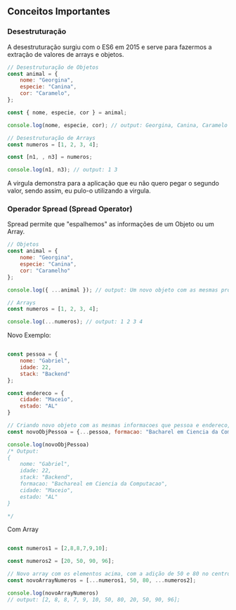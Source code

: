## Conceitos Importantes

### Desestruturação

A desestruturação surgiu com o ES6 em 2015 e serve para fazermos a extração de valores de arrays e objetos.

```js
// Desestruturação de Objetos
const animal = {
    nome: "Georgina",
    especie: "Canina",
    cor: "Caramelo",
};

const { nome, especie, cor } = animal;

console.log(nome, especie, cor); // output: Georgina, Canina, Caramelo

// Desestruturação de Arrays
const numeros = [1, 2, 3, 4];

const [n1, , n3] = numeros;

console.log(n1, n3); // output: 1 3
```

A virgula demonstra para a aplicação que eu não quero pegar o segundo valor, sendo assim, eu pulo-o utilizando a virgula.

### Operador Spread (Spread Operator)

Spread permite que "espalhemos" as informações de um Objeto ou um Array.

```js
// Objetos
const animal = {
    nome: "Georgina",
    especie: "Canina",
    cor: "Caramelho"
};

console.log({ ...animal }); // output: Um novo objeto com as mesmas propriedades

// Arrays
const numeros = [1, 2, 3, 4];

console.log(...numeros); // output: 1 2 3 4
```

Novo Exemplo:

```js

const pessoa = {
    nome: "Gabriel",
    idade: 22,
    stack: "Backend"
};

const endereco = {
    cidade: "Maceio",
    estado: "AL"
}

// Criando novo objeto com as mesmas informacoes que pessoa e endereco, adicionado formacao, antes de atribuir o endereco.
const novoObjPessoa = {...pessoa, formacao: "Bacharel em Ciencia da Computacao", ...endereco};

console.log(novoObjPessoa) 
/* Output: 
{
    nome: "Gabriel",
    idade: 22,
    stack: "Backend",
    formacao: "Bachareal em Ciencia da Computacao",
    cidade: "Maceio",
    estado: "AL"
}

*/

```

Com Array

```js

const numeros1 = [2,8,8,7,9,10];

const numeros2 = [20, 50, 90, 96];

// Novo array com os elementos acima, com a adição de 50 e 80 no centro.
const novoArrayNumeros = [...numeros1, 50, 80, ...numeros2];

console.log(novoArrayNumeros)
// output: [2, 8, 8, 7, 9, 10, 50, 80, 20, 50, 90, 96];
```